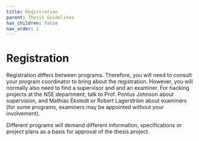 ```yaml
---
title: Registration
parent: Thesis Guidelines
has_children: false
nav_order: 1
---
```


# Registration

Registration differs between programs. Therefore, you will need to consult your program coordinator to bring about the registration. However, you will normally also need to find a supervisor and and an examiner. For hacking projects at the NSE department, talk to Prof. Pontus Johnson about supervision, and Mathias Ekstedt or Robert Lagerström about examiners (for some programs, examiners may be appointed without your involvement). 

Different programs will demand different information, specifications or project plans as a basis for approval of the thesis project.

